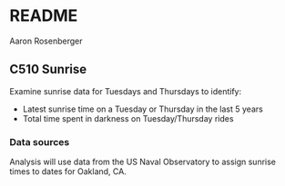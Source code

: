 README
================
Aaron Rosenberger

C510 Sunrise
------------

Examine sunrise data for Tuesdays and Thursdays to identify: 
* Latest sunrise time on a Tuesday or Thursday in the last 5 years 
* Total time spent in darkness on Tuesday/Thursday rides

### Data sources

Analysis will use data from the US Naval Observatory to assign sunrise times to dates for Oakland, CA.
